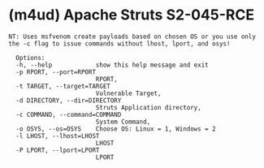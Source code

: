 # (m4ud) Apache Struts S2-045-RCE



    NT: Uses msfvenom create payloads based on chosen OS or you use only the -c flag to issue commands without lhost, lport, and osys!
    
      Options:
      -h, --help            show this help message and exit
      -p RPORT, --port=RPORT
                            RPORT,
      -t TARGET, --target=TARGET
                            Vulnerable Target,
      -d DIRECTORY, --dir=DIRECTORY
                            Struts Application directory,
      -c COMMAND, --command=COMMAND
                            System Command,
      -o OSYS, --os=OSYS    Choose OS: Linux = 1, Windows = 2
      -l LHOST, --lhost=LHOST
                            LHOST
      -P LPORT, --lport=LPORT
                            LPORT



